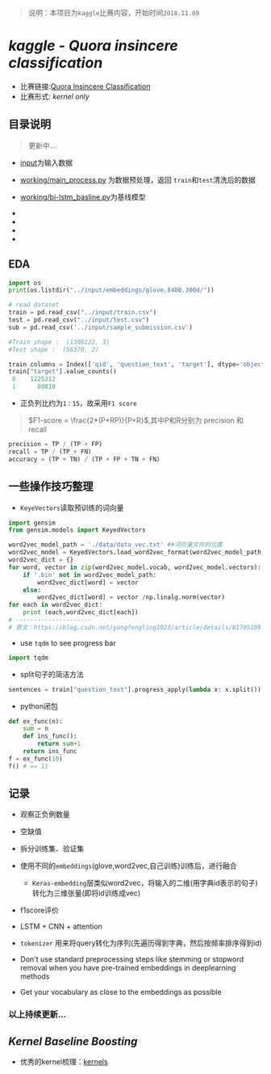 > 说明：本项目为`kaggle`比赛内容，开始时间`2018.11.09`

# ***kaggle - Quora insincere classification***
- 比赛链接:[Quora Insincere Classification](https://www.kaggle.com/c/quora-insincere-questions-classification)
- 比赛形式: *kernel only*

## 目录说明
> 更新中...
- [input](./input)为输入数据
- [working/main_process.py](./main_process.py) 为数据预处理，返回 `train`和`test`清洗后的数据
- [working/bi-lstm_basline.py](./bi-lstm_baseline.py)为基线模型

-
-
-
-



## EDA

```python
import os
print(os.listdir("../input/embeddings/glove.840B.300d/"))

# read dataset
train = pd.read_csv("../input/train.csv")
test = pd.read_csv("../input/test.csv")
sub = pd.read_csv('../input/sample_submission.csv')

#Train shape :  (1306122, 3)
#Test shape :  (56370, 2)

train columns = Index(['qid', 'question_text', 'target'], dtype='object')
train["target"].value_counts()
 0    1225312
 1      80810

```
- 正负列比约为`1：15`，故采用`F1 score`


> $F1-score = \frac{2*(P*RP)}{P+R}$,其中P和R分别为 precision 和 recall


```python
precision = TP / (TP + FP)
recall = TP / (TP + FN)
accuracy = (TP + TN) / (TP + FP + TN + FN)
```

## 一些操作技巧整理

- `KeyeVectors`读取预训练的词向量

```python
import gensim
from gensim.models import KeyedVectors

word2vec_model_path = './data/data_vec.txt' ##词向量文件的位置
word2vec_model = KeyedVectors.load_word2vec_format(word2vec_model_path, binary=False,unicode_errors='ignore')
word2vec_dict = {}
for word, vector in zip(word2vec_model.vocab, word2vec_model.vectors):
    if '.bin' not in word2vec_model_path:
        word2vec_dict[word] = vector
    else:
        word2vec_dict[word] = vector /np.linalg.norm(vector) 
for each in word2vec_dict:
    print (each,word2vec_dict[each])
# --------------------- 
# 原文：https://blog.csdn.net/yangfengling1023/article/details/81705109 
```
- use `tqdm` to see progress bar
```python
import tqdm
```
- split句子的简洁方法
```python
sentences = train["question_text"].progress_apply(lambda x: x.split()).values

```
- python闭包
```python
def ex_func(n):
	sum = n
	def ins_func():
		return sum+1
	return ins_func
f = ex_func(10)
f() # == 11

```



## 记录
- 观察正负例数量
- 空缺值
- 拆分训练集、验证集
- 使用不同的`embeddings`(glove,word2vec,自己训练)训练后，进行融合
    - `Keras-embedding`层类似word2vec，将输入的二维(用字典id表示的句子)转化为三维张量(即将id训练成vec)
- f1score评价

- LSTM + CNN + attention

- `tokenizer` 用来将query转化为序列(先遍历得到字典，然后按频率排序得到id)

- Don't use standard preprocessing steps like stemming or stopword removal when you have pre-trained embeddings in deeplearning methods

- Get your vocabulary as close to the embeddings as possible


### 以上持续更新...

## ***Kernel Baseline Boosting*** 

- 优秀的kernel梳理：[kernels](./docs/kernels.md)


